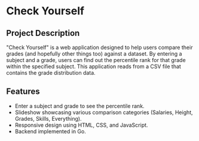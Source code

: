 # Check Yourself

## Project Description
"Check Yourself" is a web application designed to help users compare their grades (and hopefully other things too) against a dataset. By entering a subject and a grade, users can find out the percentile rank for that grade within the specified subject. This application reads from a CSV file that contains the grade distribution data.

## Features
- Enter a subject and grade to see the percentile rank.
- Slideshow showcasing various comparison categories (Salaries, Height, Grades, Skills, Everything).
- Responsive design using HTML, CSS, and JavaScript.
- Backend implemented in Go.
